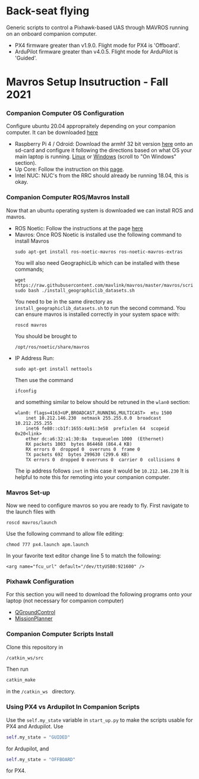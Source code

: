 # Back-seat flying
Generic scripts to control a Pixhawk-based UAS through MAVROS running on an onboard companion computer.
  - PX4 firmware greater than v1.9.0. Flight mode for PX4 is 'Offboard'.
  - ArduPilot firmware greater than v4.0.5. Flight mode for ArduPilot is 'Guided'.

# Mavros Setup Insutruction - Fall 2021

### Companion Computer OS Configuration
Configure ubuntu 20.04 appropraitely depending on your companion computer. It can be downloaded [here](https://ubuntu-mate.org/download/)
  - Raspberry Pi 4 / Odroid: Download the armhf 32 bit version [here](https://ubuntu-mate.org/download/armhf/) onto an sd-card and configure it following the directions based on what OS your main laptop is running. [Linux](https://itsfoss.com/format-usb-drive-sd-card-ubuntu/) or [Windows](https://ubuntu.com/download/iot/installation-media) (scroll to "On Windows" section).
  - Up Core: Follow the instruction on this [page](https://github.com/up-board/up-community/wiki/Ubuntu_20.04).
  - Intel NUC: NUC's from the RRC should already be running 18.04, this is okay.

### Companion Computer ROS/Mavros Install
Now that an ubuntu operating system is downloaded we can install ROS and mavros. 
  - ROS Noetic: Follow the instructions at the page [here](http://wiki.ros.org/noetic/Installation/Ubuntu)
  - Mavros: Once ROS Noetic is installed use the following command to install Mavros
    ```
    sudo apt-get install ros-noetic-mavros ros-noetic-mavros-extras
    ```
    You will also need GeographicLib which can be installed with these commands;
    ```
    wget https://raw.githubusercontent.com/mavlink/mavros/master/mavros/scripts/install_geographiclib_datasets.sh
    sudo bash ./install_geographiclib_datasets.sh
    ```
    You need to be in the same directory as ```install_geographiclib_datasets.sh``` to run the second command.
    You can ensure mavros is installed correctly in your system space with:
    ```
    roscd mavros
    ```
    You should be brought to
    ```
    /opt/ros/noetic/share/mavros
    ```
  - IP Address
    Run:
    ```
    sudo apt-get install nettools
    ```
    Then use the command
    ```
    ifconfig
    ```
    and something similar to below should be retruned in the ```wlan0``` section:
    ```
    wlan0: flags=4163<UP,BROADCAST,RUNNING,MULTICAST>  mtu 1500
        inet 10.212.146.230  netmask 255.255.0.0  broadcast 10.212.255.255
        inet6 fe80::cb1f:1655:4a91:3e58  prefixlen 64  scopeid 0x20<link>
        ether dc:a6:32:a1:30:8a  txqueuelen 1000  (Ethernet)
        RX packets 1003  bytes 864468 (864.4 KB)
        RX errors 0  dropped 0  overruns 0  frame 0
        TX packets 692  bytes 299630 (299.6 KB)
        TX errors 0  dropped 0 overruns 0  carrier 0  collisions 0
    ```
    The ip address follows ```inet``` in this case it would be ```10.212.146.230```
    It is helpful to note this for remoting into your companion computer.

### Mavros Set-up
Now we need to configure mavros so you are ready to fly. 
First navigate to the launch files with 
```
roscd mavros/launch
```
Use the following command to allow file editing:
```
chmod 777 px4.launch apm.launch
```
In your favorite text editor change line 5 to match the following:
```
<arg name="fcu_url" default="/dev/ttyUSB0:921600" />
```

### Pixhawk Configuration
For this section you will need to download the following programs onto your laptop (not necessary for companion computer)
  - [QGroundControl](https://docs.qgroundcontrol.com/master/en/getting_started/download_and_install.html)
  - [MissionPlanner](https://ardupilot.org/planner/docs/mission-planner-installation.html)

### Companion Computer Scripts Install
Clone this repository in 
```bash
/catkin_ws/src
```
Then run
```bash
catkin_make
```
in the ```/catkin_ws ``` directory.

### Using PX4 vs Ardupilot In Companion Scripts
Use the ```self.my_state``` variable in ```start_up.py``` to make the scripts usable for PX4 and Ardupilot. Use
```python
self.my_state = "GUIDED"
```
for Ardupilot, and 
```python
self.my_state = "OFFBOARD" 
```
for PX4.
